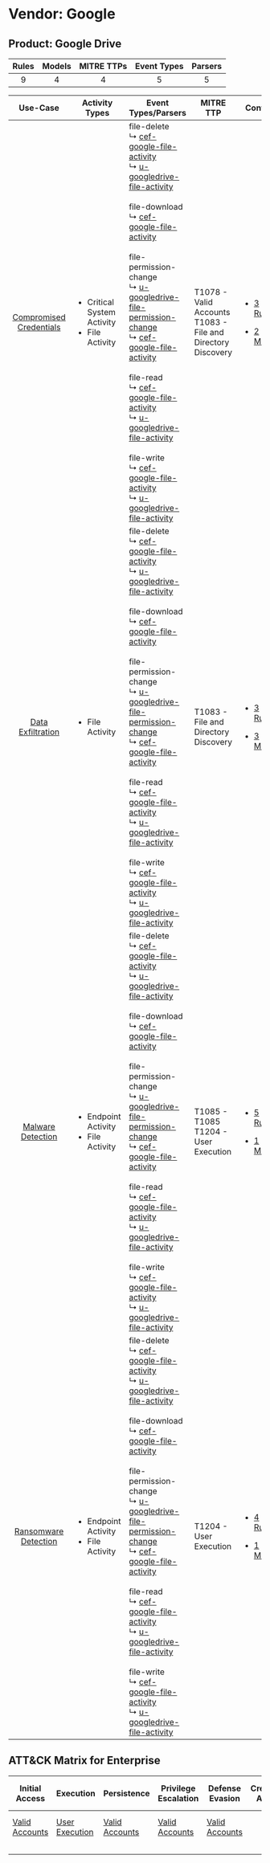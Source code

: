 Vendor: Google
==============
Product: Google Drive
---------------------
| Rules | Models | MITRE TTPs | Event Types | Parsers |
|:-----:|:------:|:----------:|:-----------:|:-------:|
|   9   |   4    |     4      |      5      |    5    |

|                                  Use-Case                                  | Activity Types                                                   | Event Types/Parsers                                                                                                                                                                                                                                                                                                                                                                                                                                                                                                                                                                                                                                                                                                                                                                                                                                                                                                                      | MITRE TTP                                                          | Content                                                                                                                |
|:--------------------------------------------------------------------------:| ---------------------------------------------------------------- | ---------------------------------------------------------------------------------------------------------------------------------------------------------------------------------------------------------------------------------------------------------------------------------------------------------------------------------------------------------------------------------------------------------------------------------------------------------------------------------------------------------------------------------------------------------------------------------------------------------------------------------------------------------------------------------------------------------------------------------------------------------------------------------------------------------------------------------------------------------------------------------------------------------------------------------------- | ------------------------------------------------------------------ | ---------------------------------------------------------------------------------------------------------------------- |
| [Compromised Credentials](../../../UseCases/uc_compromised_credentials.md) | <ul><li>Critical System Activity</li><li>File Activity</li></ul> |  file-delete<br> ↳ [cef-google-file-activity](Parsers/parserContent_cef-google-file-activity.md)<br> ↳ [u-googledrive-file-activity](Parsers/parserContent_u-googledrive-file-activity.md)<br><br> file-download<br> ↳ [cef-google-file-activity](Parsers/parserContent_cef-google-file-activity.md)<br><br> file-permission-change<br> ↳ [u-googledrive-file-permission-change](Parsers/parserContent_u-googledrive-file-permission-change.md)<br> ↳ [cef-google-file-activity](Parsers/parserContent_cef-google-file-activity.md)<br><br> file-read<br> ↳ [cef-google-file-activity](Parsers/parserContent_cef-google-file-activity.md)<br> ↳ [u-googledrive-file-activity](Parsers/parserContent_u-googledrive-file-activity.md)<br><br> file-write<br> ↳ [cef-google-file-activity](Parsers/parserContent_cef-google-file-activity.md)<br> ↳ [u-googledrive-file-activity](Parsers/parserContent_u-googledrive-file-activity.md)<br> | T1078 - Valid Accounts<br>T1083 - File and Directory Discovery<br> | [<ul><li>3 Rules</li></ul><ul><li>2 Models</li></ul>](Rules_Models/r_m_google_google_drive_Compromised_Credentials.md) |
|       [Data Exfiltration](../../../UseCases/uc_data_exfiltration.md)       | <ul><li>File Activity</li></ul>                                  |  file-delete<br> ↳ [cef-google-file-activity](Parsers/parserContent_cef-google-file-activity.md)<br> ↳ [u-googledrive-file-activity](Parsers/parserContent_u-googledrive-file-activity.md)<br><br> file-download<br> ↳ [cef-google-file-activity](Parsers/parserContent_cef-google-file-activity.md)<br><br> file-permission-change<br> ↳ [u-googledrive-file-permission-change](Parsers/parserContent_u-googledrive-file-permission-change.md)<br> ↳ [cef-google-file-activity](Parsers/parserContent_cef-google-file-activity.md)<br><br> file-read<br> ↳ [cef-google-file-activity](Parsers/parserContent_cef-google-file-activity.md)<br> ↳ [u-googledrive-file-activity](Parsers/parserContent_u-googledrive-file-activity.md)<br><br> file-write<br> ↳ [cef-google-file-activity](Parsers/parserContent_cef-google-file-activity.md)<br> ↳ [u-googledrive-file-activity](Parsers/parserContent_u-googledrive-file-activity.md)<br> | T1083 - File and Directory Discovery<br>                           | [<ul><li>3 Rules</li></ul><ul><li>3 Models</li></ul>](Rules_Models/r_m_google_google_drive_Data_Exfiltration.md)       |
|       [Malware Detection](../../../UseCases/uc_malware_detection.md)       | <ul><li>Endpoint Activity</li><li>File Activity</li></ul>        |  file-delete<br> ↳ [cef-google-file-activity](Parsers/parserContent_cef-google-file-activity.md)<br> ↳ [u-googledrive-file-activity](Parsers/parserContent_u-googledrive-file-activity.md)<br><br> file-download<br> ↳ [cef-google-file-activity](Parsers/parserContent_cef-google-file-activity.md)<br><br> file-permission-change<br> ↳ [u-googledrive-file-permission-change](Parsers/parserContent_u-googledrive-file-permission-change.md)<br> ↳ [cef-google-file-activity](Parsers/parserContent_cef-google-file-activity.md)<br><br> file-read<br> ↳ [cef-google-file-activity](Parsers/parserContent_cef-google-file-activity.md)<br> ↳ [u-googledrive-file-activity](Parsers/parserContent_u-googledrive-file-activity.md)<br><br> file-write<br> ↳ [cef-google-file-activity](Parsers/parserContent_cef-google-file-activity.md)<br> ↳ [u-googledrive-file-activity](Parsers/parserContent_u-googledrive-file-activity.md)<br> | T1085 - T1085<br>T1204 - User Execution<br>                        | [<ul><li>5 Rules</li></ul><ul><li>1 Models</li></ul>](Rules_Models/r_m_google_google_drive_Malware_Detection.md)       |
|    [Ransomware Detection](../../../UseCases/uc_ransomware_detection.md)    | <ul><li>Endpoint Activity</li><li>File Activity</li></ul>        |  file-delete<br> ↳ [cef-google-file-activity](Parsers/parserContent_cef-google-file-activity.md)<br> ↳ [u-googledrive-file-activity](Parsers/parserContent_u-googledrive-file-activity.md)<br><br> file-download<br> ↳ [cef-google-file-activity](Parsers/parserContent_cef-google-file-activity.md)<br><br> file-permission-change<br> ↳ [u-googledrive-file-permission-change](Parsers/parserContent_u-googledrive-file-permission-change.md)<br> ↳ [cef-google-file-activity](Parsers/parserContent_cef-google-file-activity.md)<br><br> file-read<br> ↳ [cef-google-file-activity](Parsers/parserContent_cef-google-file-activity.md)<br> ↳ [u-googledrive-file-activity](Parsers/parserContent_u-googledrive-file-activity.md)<br><br> file-write<br> ↳ [cef-google-file-activity](Parsers/parserContent_cef-google-file-activity.md)<br> ↳ [u-googledrive-file-activity](Parsers/parserContent_u-googledrive-file-activity.md)<br> | T1204 - User Execution<br>                                         | [<ul><li>4 Rules</li></ul><ul><li>1 Models</li></ul>](Rules_Models/r_m_google_google_drive_Ransomware_Detection.md)    |

ATT&CK Matrix for Enterprise
----------------------------
| Initial Access                                                      | Execution                                                           | Persistence                                                         | Privilege Escalation                                                | Defense Evasion                                                     | Credential Access | Discovery                                                                         | Lateral Movement | Collection | Command and Control | Exfiltration | Impact |
| ------------------------------------------------------------------- | ------------------------------------------------------------------- | ------------------------------------------------------------------- | ------------------------------------------------------------------- | ------------------------------------------------------------------- | ----------------- | --------------------------------------------------------------------------------- | ---------------- | ---------- | ------------------- | ------------ | ------ |
| [Valid Accounts](https://attack.mitre.org/techniques/T1078)<br><br> | [User Execution](https://attack.mitre.org/techniques/T1204)<br><br> | [Valid Accounts](https://attack.mitre.org/techniques/T1078)<br><br> | [Valid Accounts](https://attack.mitre.org/techniques/T1078)<br><br> | [Valid Accounts](https://attack.mitre.org/techniques/T1078)<br><br> |                   | [File and Directory Discovery](https://attack.mitre.org/techniques/T1083)<br><br> |                  |            |                     |              |        |